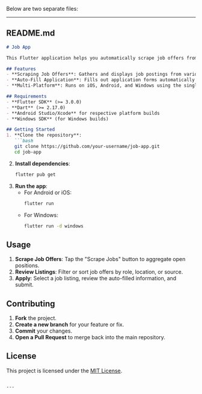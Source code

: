 Below are two separate files:

---

## README.md

```markdown
# Job App

This Flutter application helps you automatically scrape job offers from multiple sources, review the listings in one place, and submit applications with minimal manual work. It supports iOS, Android, and Windows platforms.

## Features
- **Scraping Job Offers**: Gathers and displays job postings from various websites.
- **Auto-Fill Application**: Fills out application forms automatically once the user accepts a listing.
- **Multi-Platform**: Runs on iOS, Android, and Windows using the single Flutter codebase.

## Requirements
- **Flutter SDK** (>= 3.0.0)
- **Dart** (>= 2.17.0)
- **Android Studio/Xcode** for respective platform builds
- **Windows SDK** (for Windows builds)

## Getting Started
1. **Clone the repository**:
   ```bash
   git clone https://github.com/your-username/job-app.git
   cd job-app
   ```
2. **Install dependencies**:
   ```bash
   flutter pub get
   ```
3. **Run the app**:
   - For Android or iOS:
     ```bash
     flutter run
     ```
   - For Windows:
     ```bash
     flutter run -d windows
     ```

## Usage
1. **Scrape Job Offers**: Tap the "Scrape Jobs" button to aggregate open positions.
2. **Review Listings**: Filter or sort job offers by role, location, or source.
3. **Apply**: Select a job listing, review the auto-filled information, and submit.

## Contributing
1. **Fork** the project.
2. **Create a new branch** for your feature or fix.
3. **Commit** your changes.
4. **Open a Pull Request** to merge back into the main repository.

## License
This project is licensed under the [MIT License](LICENSE).
```

---

